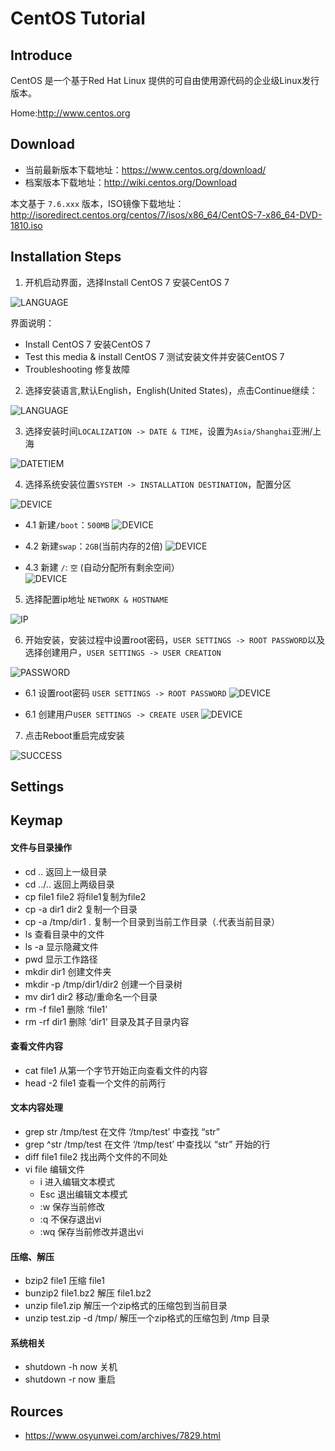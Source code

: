 # CentOS  Tutorial

## Introduce
CentOS 是一个基于Red Hat Linux 提供的可自由使用源代码的企业级Linux发行版本。

Home:http://www.centos.org
## Download
- 当前最新版本下载地址：https://www.centos.org/download/
- 档案版本下载地址：http://wiki.centos.org/Download

本文基于 `7.6.xxx` 版本，ISO镜像下载地址：http://isoredirect.centos.org/centos/7/isos/x86_64/CentOS-7-x86_64-DVD-1810.iso
## Installation Steps
1. 开机启动界面，选择Install CentOS 7 安装CentOS 7
  
  ![LANGUAGE](image/CentOS-1.png)
 
界面说明：
 - Install CentOS 7 安装CentOS 7
 - Test this media & install CentOS  7 测试安装文件并安装CentOS 7
 - Troubleshooting 修复故障
 
2. 选择安装语言,默认English，English(United States)，点击Continue继续： 

  ![LANGUAGE](image/CentOS-2.png)

3. 选择安装时间`LOCALIZATION -> DATE & TIME`，设置为`Asia/Shanghai`亚洲/上海

  ![DATETIEM](image/CentOS-3.png)

4. 选择系统安装位置`SYSTEM -> INSTALLATION DESTINATION`，配置分区

  ![DEVICE](image/CentOS-4.png)
    
   - 4.1 新建`/boot`：`500MB`
   ![DEVICE](image/CentOS-4.1.png)
    
   - 4.2 新建`swap`：`2GB`(当前内存的2倍)
   ![DEVICE](image/CentOS-4.2.png)
    
   - 4.3 新建 `/`: `空` (自动分配所有剩余空间）  
   ![DEVICE](image/CentOS-4.3.png)
    
5. 选择配置ip地址 `NETWORK & HOSTNAME`

  ![IP](image/CentOS-5.png)

6. 开始安装，安装过程中设置root密码，`USER SETTINGS -> ROOT PASSWORD`以及选择创建用户，`USER SETTINGS -> USER CREATION`
  
  ![PASSWORD](image/CentOS-6.png)

   - 6.1 设置root密码 `USER SETTINGS -> ROOT PASSWORD`
   ![DEVICE](image/CentOS-6.1.png)
   
   - 6.1 创建用户`USER SETTINGS -> CREATE USER`
   ![DEVICE](image/CentOS-6.2.png)

7. 点击Reboot重启完成安装

  ![SUCCESS](image/CentOS-7.png)

## Settings

## Keymap

#### 文件与目录操作
+ cd ..                     返回上一级目录
+ cd ../..                  返回上两级目录
+ cp file1 file2            将file1复制为file2
+ cp -a dir1 dir2           复制一个目录
+ cp -a /tmp/dir1 .         复制一个目录到当前工作目录（.代表当前目录）
+ ls                       查看目录中的文件
+ ls -a                    显示隐藏文件
+ pwd                      显示工作路径
+ mkdir dir1               创建文件夹
+ mkdir -p /tmp/dir1/dir2  创建一个目录树
+ mv dir1 dir2             移动/重命名一个目录
+ rm -f file1              删除 ‘file1’
+ rm -rf dir1              删除 ‘dir1’ 目录及其子目录内容

#### 查看文件内容
+ cat file1                从第一个字节开始正向查看文件的内容
+ head -2 file1            查看一个文件的前两行
#### 文本内容处理
+ grep str /tmp/test       在文件 ‘/tmp/test’ 中查找 “str”
+ grep ^str /tmp/test      在文件 ‘/tmp/test’ 中查找以 “str” 开始的行
+ diff file1 file2         找出两个文件的不同处
+ vi file                  编辑文件
    + i     	进入编辑文本模式
    + Esc       退出编辑文本模式
    + :w        保存当前修改
    + :q        不保存退出vi
    + :wq       保存当前修改并退出vi
#### 压缩、解压
+ bzip2 file1               压缩 file1
+ bunzip2 file1.bz2         解压 file1.bz2
+ unzip file1.zip           解压一个zip格式的压缩包到当前目录
+ unzip test.zip -d /tmp/   解压一个zip格式的压缩包到 /tmp 目录
#### 系统相关
+ shutdown -h now           关机
+ shutdown -r now           重启

## Rources
+ https://www.osyunwei.com/archives/7829.html

